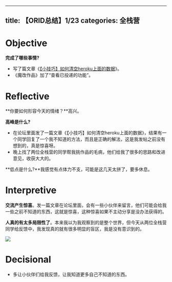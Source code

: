 
---
title: 【ORID总结】1/23
categories: 全栈营
---

# Objective

**完成了哪些事情?**
- 写了篇文章《[【小技巧】如何清空heroku上面的数据][1]》。
- 《魔改作品》加了“查看已投递的功能”。

# Reflective

**你要如何形容今天的情绪？**高兴。

**高峰是什么?**

- 在论坛里面发了一篇文章《【小技巧】如何清空heroku上面的数据》，结果有一个同学回复了一个我不知道的方法，而且是正确的解法，这是我发帖之前没有想到的，真是惊喜呀。
- 晚上找了两位全栈营的同学帮我挑作品的毛病，他们给我了很多的思路和改进意见，收获大大的。

**低点是什么?**我感觉有点体力不支，可能是这几天太拼了，要多休息。

# Interpretive

**交流产生惊喜**。发一篇文章在论坛里面，会有一些小伙伴来留言，他们可能会给我一些之前不知道的东西，这就是惊喜，这种惊喜如果不主动分享是没办法获得的。



**人真的有太多局限性了**。本来我以为我观察到的是整个世界，但今天从两位全栈营同学给反馈中，我发现真的就有很多明显的盲区，我是没有意识到的。

![][image-1]

# Decisional

- 多让小伙伴们给我反馈，让我知道更多自己不知道的东西。

[1]:	http://raimonfuns-blog.logdown.com/posts/1348325-tips-for-how-to-clear-data-that-the-heroku

[image-1]:	http://oggx6lf7f.bkt.clouddn.com/8i2b0.png